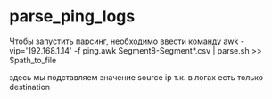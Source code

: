 # parse_ping_logs
Чтобы запустить парсинг, необходимо ввести команду
awk -vip='192.168.1.14' -f ping.awk Segment8-Segment*.csv | parse.sh >> $path_to_file

здесь мы подставляем значение source ip т.к. в логах есть только destination
